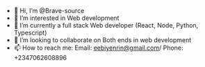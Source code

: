 - 👋 Hi, I’m @Brave-source
- 👀 I’m interested in Web development
- 🌱 I’m currently a full stack Web developer (React, Node, Python, Typescript)
- 💞️ I’m looking to collaborate on Both ends in web development
- 📫 How to reach me: Email: eebiyenrin@gmail.com/ Phone: +2347062608896

<!---
Brave-source/Brave-source is a ✨ special ✨ repository because its `README.md` (this file) appears on your GitHub profile.
You can click the Preview link to take a look at your changes.
--->
